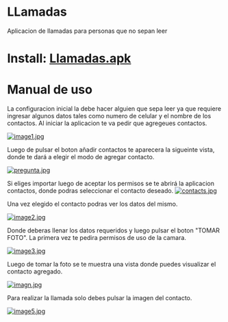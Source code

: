 # LLamadas
Aplicacion de llamadas para personas que no sepan leer

# Install: [Llamadas.apk](https://github.com/SantosRojas/LLamadas/releases/download/v2.0/app-release.apk)

# Manual de uso
La configuracion inicial la debe hacer alguien que sepa leer ya que requiere ingresar algunos datos tales como numero de celular y el nombre de los contactos.
Al iniciar la aplicacion te va pedir que  agregeues contactos.

[![image1.jpg](https://i.postimg.cc/nVDPdZhB/image1.jpg)](https://postimg.cc/4nXPdDtx)

Luego de pulsar el boton añadir contactos te aparecera la sigueinte vista, donde te dará a elegir el modo de agregar contacto.

[![pregunta.jpg](https://i.postimg.cc/Jn67vgLF/pregunta.jpg)](https://postimg.cc/zbh1Rx3w)

Si eliges importar luego de aceptar los permisos se te abrirá la aplicacion contactos, donde podras seleccionar el contacto deseado.
[![contacts.jpg](https://i.postimg.cc/66HJVnWM/contacts.jpg)](https://postimg.cc/pyn6R9nj)

Una vez elegido el contacto podras ver los datos del mismo.

[![image2.jpg](https://i.postimg.cc/L6k0pTfs/image2.jpg)](https://postimg.cc/ykdTh0Lq)

Donde deberas llenar los datos requeridos y luego pulsar el boton "TOMAR FOTO". La primera vez te pedira permisos de uso de la camara.

[![image3.jpg](https://i.postimg.cc/NjpJyjdq/image3.jpg)](https://postimg.cc/K13rwxXJ)

Luego de tomar la foto se te muestra una vista donde puedes visualizar el contacto agregado.

[![imagn.jpg](https://i.postimg.cc/Xv050RMZ/imagn.jpg)](https://postimg.cc/rDQs1Ywc)

Para realizar la llamada solo debes pulsar la imagen del contacto.

[![image5.jpg](https://i.postimg.cc/d03WGcf7/image5.jpg)](https://postimg.cc/PLGzk9Th)


